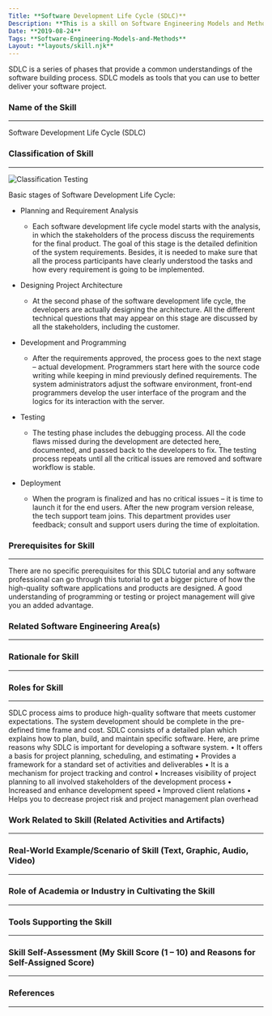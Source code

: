 ```yaml
---
Title: **Software Development Life Cycle (SDLC)**
Description: **This is a skill on Software Engineering Models and Methods**
Date: **2019-08-24**
Tags: **Software-Engineering-Models-and-Methods**
Layout: **layouts/skill.njk**
---
```

SDLC is a series of phases that provide a common understandings of the software building process. SDLC models as tools that you can use to better deliver your software project.

### Name of the Skill
---

Software Development Life Cycle (SDLC)

### Classification of Skill
---

![Classification Testing](https://prestarock.lt//wp-content/uploads/2016/10/Picture3.png)

Basic stages of Software Development Life Cycle:

* Planning and Requirement Analysis
    - Each software development life cycle model starts with the analysis, in which the stakeholders of the process discuss the requirements for the final product. The goal of this stage is the detailed definition of the system requirements. Besides, it is needed to make sure that all the process participants have clearly understood the tasks and how every requirement is going to be implemented.

* Designing Project Architecture
    - At the second phase of the software development life cycle, the developers are actually designing the architecture. All the different technical questions that may appear on this stage are discussed by all the stakeholders, including the customer.

* Development and Programming
    - After the requirements approved, the process goes to the next stage – actual development. Programmers start here with the source code writing while keeping in mind previously defined requirements. The system administrators adjust the software environment, front-end programmers develop the user interface of the program and the logics for its interaction with the server.

* Testing
    - The testing phase includes the debugging process. All the code flaws missed during the development are detected here, documented, and passed back to the developers to fix. The testing process repeats until all the critical issues are removed and software workflow is stable.

* Deployment
    - When the program is finalized and has no critical issues – it is time to launch it for the end users. After the new program version release, the tech support team joins. This department provides user feedback; consult and support users during the time of exploitation.

### Prerequisites for Skill
---
There are no specific prerequisites for this SDLC tutorial and any software professional can go through this tutorial to get a bigger picture of how the high-quality software applications and products are designed. A good understanding of programming or testing or project management will give you an added advantage.

### Related Software Engineering Area(s)
---

### Rationale for Skill
---

### Roles for Skill
---
SDLC process aims to produce high-quality software that meets customer expectations. The system development should be complete in the pre-defined time frame and cost. SDLC consists of a detailed plan which explains how to plan, build, and maintain specific software.
Here, are prime reasons why SDLC is important for developing a software system.
•	It offers a basis for project planning, scheduling, and estimating
•	Provides a framework for a standard set of activities and deliverables
•	It is a mechanism for project tracking and control
•	Increases visibility of project planning to all involved stakeholders of the development process
•	Increased and enhance development speed
•	Improved client relations
•	Helps you to decrease project risk and project management plan overhead

### Work Related to Skill (Related Activities and Artifacts)
---
### Real-World Example/Scenario of Skill (Text, Graphic, Audio, Video)
---
### Role of Academia or Industry in Cultivating the Skill
---
### Tools Supporting the Skill
---
### Skill Self-Assessment (My Skill Score (1 – 10) and Reasons for Self-Assigned Score)
---
### References 
---